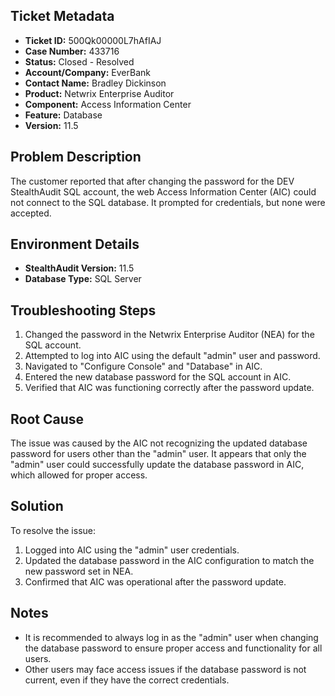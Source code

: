## Ticket Metadata
- **Ticket ID:** 500Qk00000L7hAfIAJ
- **Case Number:** 433716
- **Status:** Closed - Resolved
- **Account/Company:** EverBank
- **Contact Name:** Bradley Dickinson
- **Product:** Netwrix Enterprise Auditor
- **Component:** Access Information Center
- **Feature:** Database
- **Version:** 11.5

## Problem Description
The customer reported that after changing the password for the DEV StealthAudit SQL account, the web Access Information Center (AIC) could not connect to the SQL database. It prompted for credentials, but none were accepted.

## Environment Details
- **StealthAudit Version:** 11.5
- **Database Type:** SQL Server

## Troubleshooting Steps
1. Changed the password in the Netwrix Enterprise Auditor (NEA) for the SQL account.
2. Attempted to log into AIC using the default "admin" user and password.
3. Navigated to "Configure Console" and "Database" in AIC.
4. Entered the new database password for the SQL account in AIC.
5. Verified that AIC was functioning correctly after the password update.

## Root Cause
The issue was caused by the AIC not recognizing the updated database password for users other than the "admin" user. It appears that only the "admin" user could successfully update the database password in AIC, which allowed for proper access.

## Solution
To resolve the issue:
1. Logged into AIC using the "admin" user credentials.
2. Updated the database password in the AIC configuration to match the new password set in NEA.
3. Confirmed that AIC was operational after the password update.

## Notes
- It is recommended to always log in as the "admin" user when changing the database password to ensure proper access and functionality for all users.
- Other users may face access issues if the database password is not current, even if they have the correct credentials.